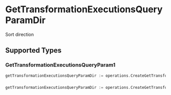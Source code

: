 # GetTransformationExecutionsQueryParamDir

Sort direction


## Supported Types

### GetTransformationExecutionsQueryParam1

```go
getTransformationExecutionsQueryParamDir := operations.CreateGetTransformationExecutionsQueryParamDirGetTransformationExecutionsQueryParam1(operations.GetTransformationExecutionsQueryParam1{/* values here */})
```

### 

```go
getTransformationExecutionsQueryParamDir := operations.CreateGetTransformationExecutionsQueryParamDirArrayOfgetTransformationExecutionsQueryParamTransformationExecutions2([]operations.GetTransformationExecutionsQueryParamTransformationExecutions2{/* values here */})
```

